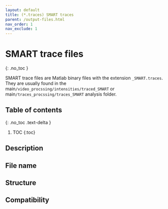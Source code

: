 ```yaml
---
layout: default
title: (*.traces) SMART traces
parent: /output-files.html
nav_order: 1
nav_exclude: 1
---
```



# SMART trace files
{: .no_toc }

SMART trace files are Matlab binary files with the extension `_SMART.traces`. They are usually found in the main`/video_procssing/intensities/traced_SMART` or main`/traces_procssing/traces_SMART` analysis folder.

## Table of contents
{: .no_toc .text-delta }

1. TOC
{:toc}

## Description

## File name

## Structure

## Compatibility
